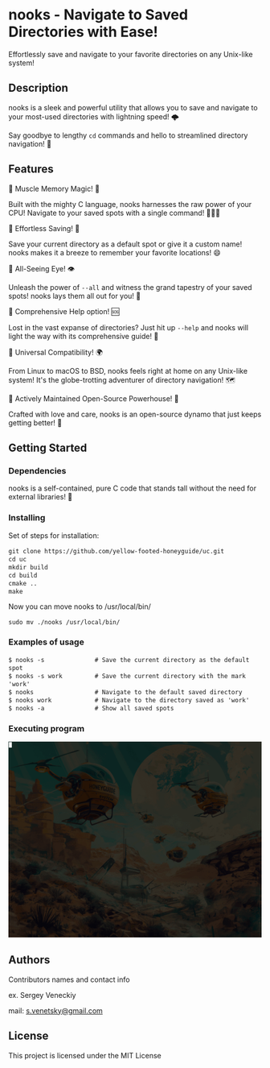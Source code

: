 # nooks - Navigate to Saved Directories with Ease!
Effortlessly save and navigate to your favorite directories on any Unix-like system!

## Description
nooks is a sleek and powerful utility that allows you to save and navigate to your most-used directories with lightning speed! 🌩 

Say goodbye to lengthy `cd` commands and hello to streamlined directory navigation! 🎉

## Features
🌋 Muscle Memory Magic! 💪

Built with the mighty C language, nooks harnesses the raw power of your CPU! Navigate to your saved spots with a single command! 🏃‍♂️💨

🌋 Effortless Saving! 💾

Save your current directory as a default spot or give it a custom name! nooks makes it a breeze to remember your favorite locations! 😄

🌋 All-Seeing Eye! 👁

Unleash the power of `--all` and witness the grand tapestry of your saved spots! nooks lays them all out for you! 🌈

🌋 Comprehensive Help option! 🆘

Lost in the vast expanse of directories? Just hit up `--help` and nooks will light the way with its comprehensive guide! 🔦

🌋 Universal Compatibility! 🌍

From Linux to macOS to BSD, nooks feels right at home on any Unix-like system! It's the globe-trotting adventurer of directory navigation! 🗺

🌋 Actively Maintained Open-Source Powerhouse! 💪

Crafted with love and care, nooks is an open-source dynamo that just keeps getting better! 🚀

## Getting Started

### Dependencies
nooks is a self-contained, pure C code that stands tall without the need for external libraries! 🏰

### Installing
Set of steps for installation:

```
git clone https://github.com/yellow-footed-honeyguide/uc.git 
cd uc
mkdir build
cd build
cmake ..
make
```

Now you can move nooks to /usr/local/bin/
```
sudo mv ./nooks /usr/local/bin/
```



### Examples of usage
```
$ nooks -s              # Save the current directory as the default spot
$ nooks -s work         # Save the current directory with the mark 'work'
$ nooks                 # Navigate to the default saved directory
$ nooks work            # Navigate to the directory saved as 'work'
$ nooks -a              # Show all saved spots
```


### Executing program
![usage-example](assets/nooks.gif)

## Authors
Contributors names and contact info

ex. Sergey Veneckiy 

mail: s.venetsky@gmail.com

## License
This project is licensed under the MIT License


